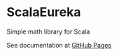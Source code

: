 # ScalaEureka
Simple math library for Scala

See documentation at [GitHub Pages](https://shooktea.github.io/ScalaEureka/)